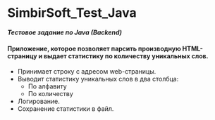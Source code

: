 # SimbirSoft_Test_Java
___Тестовое задание по Java (Backend)___

#### Приложение, которое позволяет парсить производную HTML-страницу и выдает статистику по количеству уникальных слов. 
- Принимает строку с адресом web-страницы. 
- Выводит статистику уникальных слов в два столбца:
    - По алфавиту
    - По количеству
- Логирование. 
- Сохранение статистики в файл. 
